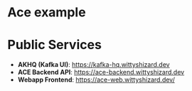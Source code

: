# Ace example 

# Public Services

- **AKHQ (Kafka UI)**: https://kafka-hq.wittyshizard.dev
- **ACE Backend API**: https://ace-backend.wittyshizard.dev
- **Webapp Frontend**: https://ace-web.wittyshizard.dev/